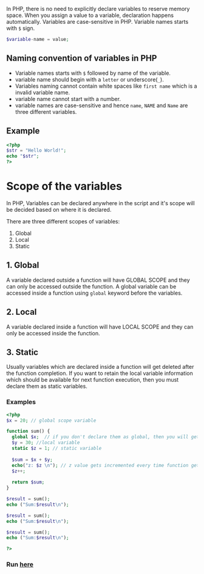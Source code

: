 In PHP, there is no need to explicitly declare variables to reserve memory space. When you assign a value to a variable, declaration happens automatically. Variables are case-sensitive in PHP. Variable names starts with `$` sign.

```php
$variable-name = value;  
```

## Naming convention of variables in PHP

* Variable names starts with `$` followed by name of the variable.
* variable name should begin with a `letter` or underscore(`_`).
* Variables naming cannot contain white spaces like `first name` which is a invalid variable name.
* variable name cannot start with a number.
* variable names are case-sensitive and hence `name`, `NAME` and `Name` are three different variables.

## Example

```php
<?php
$str = "Hello World!";
echo "$str";
?>
```

# Scope of the variables

In PHP, Variables can be declared anywhere in the script and it's scope will be decided based on where it is declared.

There are three different scopes of variables:

1. Global
2. Local
3. Static

## 1. Global

A variable declared outside a function will have GLOBAL SCOPE and they can only be accessed outside the function. A global variable can be accessed inside a function using `global` keyword before the variables. 

## 2. Local

A variable declared inside a function will have LOCAL SCOPE and they can only be accessed inside the function.

## 3. Static

Usually variables which are declared inside a function will get deleted after the function completion. If you want to retain the local variable information which should be available for next function execution, then you must declare them as static variables.

### Examples

```php
<?php
$x = 20; // global scope variable

function sum() {
  global $x;  // if you don't declare them as global, then you will get Undefined variable error
  $y = 30; //local variable
  static $z = 1; // static variable
  
  $sum = $x + $y;
  echo("z: $z \n"); // z value gets incremented every time function gets called
  $z++; 
  
  return $sum;
}

$result = sum();
echo ("Sum:$result\n"); 

$result = sum();
echo ("Sum:$result\n"); 

$result = sum();
echo ("Sum:$result\n"); 

?>
```
### Run [here](https://onecompiler.com/php/3vsnr5ctd)
